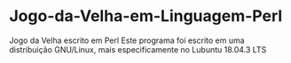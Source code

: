 # Jogo-da-Velha-em-Linguagem-Perl
Jogo da Velha escrito em Perl
Este programa foi escrito em uma distribuição GNU/Linux, mais especificamente no Lubuntu 18.04.3 LTS
